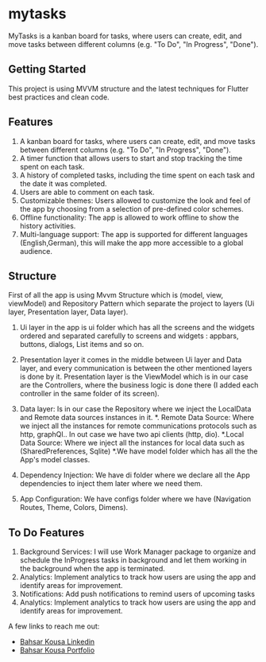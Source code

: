 # mytasks

MyTasks is a kanban board for tasks, where users can create, edit, and move tasks between different columns (e.g. "To Do", "In Progress", "Done").

## Getting Started

This project is using MVVM structure and the latest techniques for Flutter best practices and clean code.

## Features

1. A kanban board for tasks, where users can create, edit, and move tasks between different columns (e.g. "To Do", "In Progress", "Done"). 
2. A timer function that allows users to start and stop tracking the time spent on each task. 
3. A history of completed tasks, including the time spent on each task and the date it was completed. 
4. Users are able to comment on each task. 
5. Customizable themes: Users allowed to customize the look and feel of the app by choosing from a selection of pre-defined color schemes. 
6. Offline functionality: The app is allowed to work offline to show the history activities. 
7. Multi-language support: The app is supported for different languages (English,German), this will make the app more accessible to a global audience.

## Structure

First of all the app is using Mvvm Structure which is (model, view, viewModel) and Repository Pattern
which separate the project to layers (Ui layer, Presentation layer, Data layer).

1. Ui layer in the app is ui folder which has all the screens and the widgets ordered and separated carefully
 to screens and widgets : appbars, buttons, dialogs, List items and so on.

2. Presentation layer it comes in the middle between Ui layer and Data layer, and every communication is
 between the other mentioned layers is done by it.
 Presentation layer is the ViewModel which is in our case are the Controllers, where the business logic
 is done there (I added each controller in the same folder of its screen).

3. Data layer: Is in our case the Repository where we inject the LocalData and Remote data sources instances in
 it.
 *. Remote Data Source: Where we inject all the instances for remote communications protocols such as http, graphQl..
 In out case we have two api clients (http, dio).
 *.Local Data Source: Where we inject all the instances for local data such as (SharedPreferences, Sqlite)
 *.We have model folder which has all the the App's model classes.

4. Dependency Injection: We have di folder where we declare all the App dependencies to inject them later where we
 need them.

5. App Configuration: We have configs folder where we have (Navigation Routes, Theme, Colors, Dimens).


## To Do Features

1. Background Services: 
 I will use Work Manager package to organize and schedule the InProgress tasks in background and let them
 working in the background when the app is terminated.
2. Analytics: Implement analytics to track how users are using the app and identify areas for improvement.
3. Notifications: Add push notifications to remind users of upcoming tasks
4. Analytics: Implement analytics to track how users are using the app and identify areas for improvement.
   
 A few links to reach me out:

- [Bahsar Kousa Linkedin](https://www.linkedin.com/in/bashar-kousa-0b471a191/)
- [Bahsar Kousa Portfolio](https://bashar-kousa.web.app/Portfolio)


